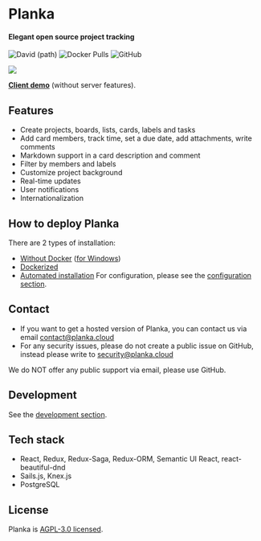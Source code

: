 # Planka
#### Elegant open source project tracking

![David (path)](https://img.shields.io/github/package-json/v/plankanban/planka) ![Docker Pulls](https://img.shields.io/docker/pulls/meltyshev/planka) ![GitHub](https://img.shields.io/github/license/plankanban/planka)

![](https://raw.githubusercontent.com/plankanban/planka/master/demo.gif)

[**Client demo**](https://plankanban.github.io/planka) (without server features).

## Features

- Create projects, boards, lists, cards, labels and tasks
- Add card members, track time, set a due date, add attachments, write comments
- Markdown support in a card description and comment
- Filter by members and labels
- Customize project background
- Real-time updates
- User notifications
- Internationalization

## How to deploy Planka

There are 2 types of installation:
- [Without Docker](https://docs.planka.cloud/docs/installl-planka/Debian%20&%20Ubuntu) ([for Windows](https://docs.planka.cloud/docs/installl-planka/Windows))
- [Dockerized](https://docs.planka.cloud/docs/installl-planka/Docker%20Compose)
- [Automated installation](https://github.com/plankanban/planka-installer)
For configuration, please see the [configuration section](https://docs.planka.cloud/docs/category/configuration).

## Contact

- If you want to get a hosted version of Planka, you can contact us via email contact@planka.cloud
- For any security issues, please do not create a public issue on GitHub, instead please write to security@planka.cloud

We do NOT offer any public support via email, please use GitHub.

## Development

See the [development section](https://docs.planka.cloud/docs/Development).

## Tech stack

- React, Redux, Redux-Saga, Redux-ORM, Semantic UI React, react-beautiful-dnd
- Sails.js, Knex.js
- PostgreSQL

## License

Planka is [AGPL-3.0 licensed](https://github.com/plankanban/planka/blob/master/LICENSE).
